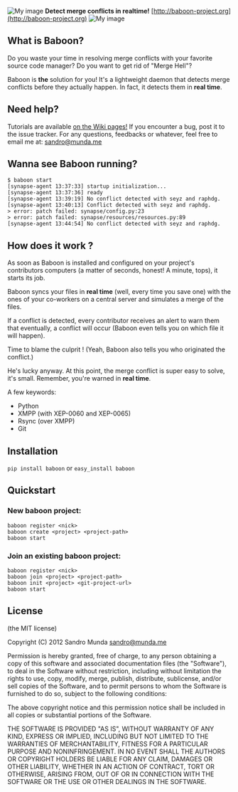 ![My image](http://i1.minus.com/jyaT1d3kWY1hH_e.jpg)
**Detect merge conflicts in realtime!** [http://baboon-project.org](http://baboon-project.org)
![My image](http://i3.minus.com/jbuMtAj0zbpNb1_e.jpg)

## What is Baboon?

Do you waste your time in resolving merge conflicts with your favorite source
code manager? Do you want to get rid of "Merge Hell"?

Baboon is **the** solution for you! It's a lightweight daemon that detects
merge conflicts before they actually happen. In fact, it detects them in
**real time**.

## Need help?
Tutorials are available [on the Wiki pages!](https://github.com/SeyZ/baboon/wiki)
If you encounter a bug, post it to the issue tracker.
For any questions, feedbacks or whatever, feel free to email me at: [sandro@munda.me](mailto:sandro@munda.me)

## Wanna see Baboon running?

```
$ baboon start
[synapse-agent 13:37:33] startup initialization...
[synapse-agent 13:37:36] ready 
[synapse-agent 13:39:19] No conflict detected with seyz and raphdg.
[synapse-agent 13:40:13] Conflict detected with seyz and raphdg.
> error: patch failed: synapse/config.py:23
> error: patch failed: synapse/resources/resources.py:89
[synapse-agent 13:44:54] No conflict detected with seyz and raphdg.
```

## How does it work ?
As soon as Baboon is installed and configured on your project's contributors
computers (a matter of seconds, honest! A minute, tops), it starts its job.

Baboon syncs your files in **real time** (well, every time you save one) with
the ones of your co-workers on a central server and simulates a merge of the
files.

If a conflict is detected, every contributor receives an alert to warn them that
eventually, a conflict will occur (Baboon even tells you on which file it will
happen).

Time to blame the culprit ! (Yeah, Baboon also tells you who originated the
conflict.)

He's lucky anyway. At this point, the merge conflict is super easy to solve,
it's small. Remember, you're warned in **real time**.

A few keywords:
* Python
* XMPP (with XEP-0060 and XEP-0065)
* Rsync (over XMPP)
* Git

## Installation

```pip install baboon``` or ```easy_install baboon``` 

## Quickstart

### New baboon project:

```
baboon register <nick>
baboon create <project> <project-path>
baboon start
```

### Join an existing baboon project:

```
baboon register <nick>
baboon join <project> <project-path>
baboon init <project> <git-project-url>
baboon start
```

## License

(the MIT license)

Copyright (C) 2012 Sandro Munda <sandro@munda.me>

Permission is hereby granted, free of charge, to any person obtaining a copy of
this software and associated documentation files (the "Software"), to deal in
the Software without restriction, including without limitation the rights to
use, copy, modify, merge, publish, distribute, sublicense, and/or sell copies
of the Software, and to permit persons to whom the Software is furnished to do
so, subject to the following conditions:

The above copyright notice and this permission notice shall be included in all
copies or substantial portions of the Software.

THE SOFTWARE IS PROVIDED "AS IS", WITHOUT WARRANTY OF ANY KIND, EXPRESS OR
IMPLIED, INCLUDING BUT NOT LIMITED TO THE WARRANTIES OF MERCHANTABILITY,
FITNESS FOR A PARTICULAR PURPOSE AND NONINFRINGEMENT. IN NO EVENT SHALL THE
AUTHORS OR COPYRIGHT HOLDERS BE LIABLE FOR ANY CLAIM, DAMAGES OR OTHER
LIABILITY, WHETHER IN AN ACTION OF CONTRACT, TORT OR OTHERWISE, ARISING FROM,
OUT OF OR IN CONNECTION WITH THE SOFTWARE OR THE USE OR OTHER DEALINGS IN THE
SOFTWARE.

